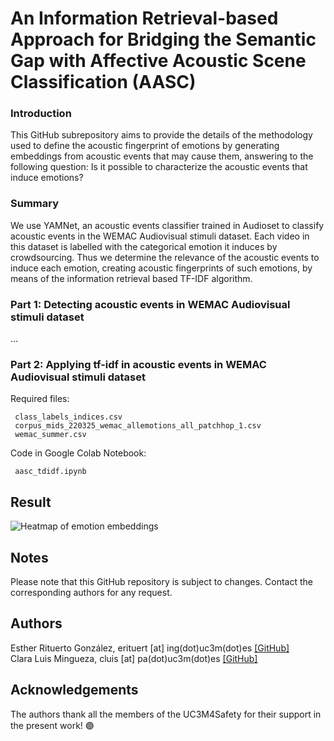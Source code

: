 # An Information Retrieval-based Approach for Bridging the Semantic Gap with Affective Acoustic Scene Classification (AASC)

### Introduction
This GitHub subrepository aims to provide the details of the methodology used to define the acoustic fingerprint of emotions by generating embeddings from acoustic
events that may cause them, answering to the following question: Is it possible to characterize the acoustic events that induce emotions? 

### Summary
We use YAMNet, an acoustic events classifier trained in Audioset to classify acoustic events in the WEMAC Audiovisual stimuli dataset. Each video in this dataset is labelled with the categorical emotion it induces by crowdsourcing. Thus we determine the relevance of the acoustic events to induce each emotion, creating acoustic fingerprints of such emotions, by means of the information retrieval based
TF-IDF algorithm. 

### Part 1: Detecting acoustic events in WEMAC Audiovisual stimuli dataset

...

### Part 2: Applying tf-idf in acoustic events in WEMAC Audiovisual stimuli dataset

Required files: 
```
 class_labels_indices.csv
 corpus_mids_220325_wemac_allemotions_all_patchhop_1.csv
 wemac_summer.csv 
```

Code in Google Colab Notebook:
```
 aasc_tdidf.ipynb
```
## Result
![Heatmap of emotion embeddings](https://github.com/erituert/acoustic_information_retrieval/imgs/heatmap_emotions.png)

## Notes
Please note that this GitHub repository is subject to changes. Contact the corresponding authors for any request.

## Authors
Esther Rituerto González, erituert [at] ing(dot)uc3m(dot)es <a href="https://github.com/erituert/">[GitHub]</a> <br />
Clara Luis Mingueza, cluis [at] pa(dot)uc3m(dot)es <a href="https://github.com/clm-empatia">[GitHub]</a> <br />

## Acknowledgements 
The authors thank all the members of the UC3M4Safety for their support in the present work! 🟣
